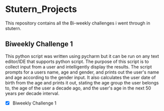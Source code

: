 # Stutern_Projects
This repository contains all the Bi-weekly challenges i went through in stutern.

## Biweekly Challenge 1
This python script was written using pycharm but it can be run on any text editor/IDE that supports python script.
The purpose of this script is to collect input from a user and intelligently display the results.
The script prompts for a users name, age and gender, and prints out the user's name and age according to the gender input.
It also calculates the user date of birth from the age and prints it out, stating the age group the user belongs to, the age of the user a decade ago, and the user's age in the next 50 years per decade interval.

- [x] Biweekly Challenge 1
